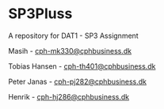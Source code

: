 # SP3Pluss
A repository for DAT1 - SP3 Assignment

Masih - cph-mk330@cphbusiness.dk

Tobias Hansen - cph-th401@cphbusiness.dk

Peter Janas - cph-pj282@cphbusiness.dk

Henrik - cph-hj286@cphbusiness.dk
